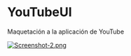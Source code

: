 # YouTubeUI
Maquetación a la aplicación de YouTube


[![Screenshot-2.png](https://i.postimg.cc/Jn0qSRty/Screenshot-2.png)](https://postimg.cc/0MgDwRYx)
